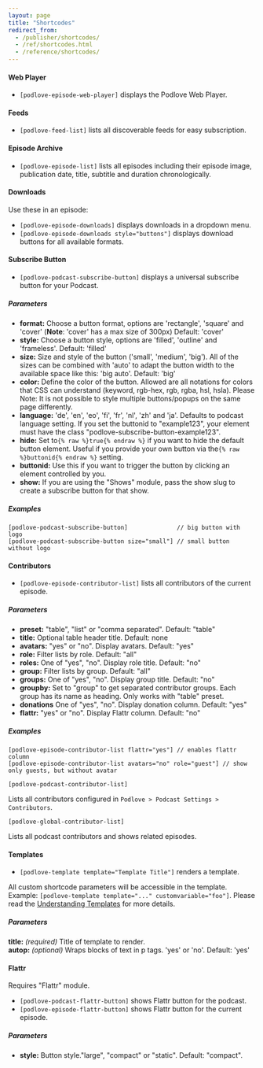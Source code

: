 ```yaml
---
layout: page
title: "Shortcodes"
redirect_from:
  - /publisher/shortcodes/
  - /ref/shortcodes.html
  - /reference/shortcodes/
---
```


#### Web Player

- `[podlove-episode-web-player]` displays the Podlove Web Player.

#### Feeds

- `[podlove-feed-list]` lists all discoverable feeds for easy subscription.

#### Episode Archive

- `[podlove-episode-list]` lists all episodes including their episode image, publication date, title, subtitle and duration chronologically.

#### Downloads

Use these in an episode:

- `[podlove-episode-downloads]` displays downloads in a dropdown menu.  
- `[podlove-episode-downloads style="buttons"]` displays download buttons for all available formats. 

#### Subscribe Button

- `[podlove-podcast-subscribe-button]` displays a universal subscribe button for your Podcast.

##### Parameters

- **format:** Choose a button format, options are 'rectangle', 'square' and 'cover' (**Note**: 'cover' has a max size of 300px) Default: 'cover'
- **style:** Choose a button style, options are 'filled', 'outline' and 'frameless'. Default: 'filled'
- **size:** Size and style of the button ('small', 'medium', 'big'). All of the sizes can be combined with 'auto' to adapt the button width to the available space like this: 'big auto'. Default: 'big'
- **color:** Define the color of the button. Allowed are all notations for colors that CSS can understand (keyword, rgb-hex, rgb, rgba, hsl, hsla). Please Note: It is not possible to style multiple buttons/popups on the same page differently.
- **language:** 'de', 'en', 'eo', 'fi', 'fr', 'nl', 'zh' and 'ja'. Defaults to podcast language setting.
If you set the buttonid to "example123", your element must have the class "podlove-subscribe-button-example123".
- **hide:** Set to`{% raw %}true{% endraw %}` if you want to hide the default button element. Useful if you provide your own button via the`{% raw %}buttonid{% endraw %}` setting.
- **buttonid:** Use this if you want to trigger the button by clicking an element controlled by you. 
- **show:** If you are using the "Shows" module, pass the show slug to create a subscribe button for that show.

##### Examples

```
[podlove-podcast-subscribe-button]              // big button with logo
[podlove-podcast-subscribe-button size="small"] // small button without logo
```

#### Contributors

- `[podlove-episode-contributor-list]` lists all contributors of the current episode.

##### Parameters

- **preset:** "table", "list" or "comma separated". Default: "table"
- **title:** Optional table header title. Default: none
- **avatars:** "yes" or "no". Display avatars. Default: "yes"
- **role:** Filter lists by role. Default: "all"
- **roles:** One of "yes", "no". Display role title. Default: "no"
- **group:** Filter lists by group. Default: "all"
- **groups:** One of "yes", "no". Display group title. Default: "no" 
- **groupby:** Set to "group" to get separated contributor groups. Each group has its name as heading. Only works with "table" preset.
- **donations** One of "yes", "no". Display donation column. Default: "yes"
- **flattr:** "yes" or "no". Display Flattr column. Default: "no"

##### Examples

```
[podlove-episode-contributor-list flattr="yes"] // enables flattr column
[podlove-episode-contributor-list avatars="no" role="guest"] // show only guests, but without avatar
```

`[podlove-podcast-contributor-list]`

Lists all contributors configured in `Podlove > Podcast Settings > Contributors`.

`[podlove-global-contributor-list]`

Lists all podcast contributors and shows related episodes.

#### Templates

- `[podlove-template template="Template Title"]` renders a template.

All custom shortcode parameters will be accessible in the template. Example: `[podlove-template template="..." customvariable="foo"]`. Please read the [Understanding Templates](/guides/understanding-templates/) for more details.

##### Parameters

**title:** _(required)_ Title of template to render.  
**autop:** _(optional)_ Wraps blocks of text in p tags. 'yes' or 'no'. Default: 'yes'

#### Flattr

Requires "Flattr" module.

- `[podlove-podcast-flattr-button]` shows Flattr button for the podcast.
- `[podlove-episode-flattr-button]` shows Flattr button for the current episode.

##### Parameters

- **style:** Button style."large", "compact" or "static". Default: "compact".
